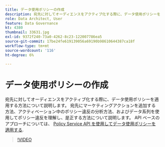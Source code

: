 ```yaml
---
title: データ使用ポリシーの作成
description: 宛先に対してオーディエンスをアクティブ化する際に、データ使用ポリシーを適用する方法について説明します。 宛先にマーケティングアクションを追加する方法、アクティベーション中のポリシー違反の分析方法、およびデータ系列を使用してポリシー違反を理解し、是正する方法について説明します。
role: Data Architect, User
feature: Data Governance
kt: 4380
thumbnail: 33631.jpg
exl-id: 9372f240-73a0-4262-8c23-122007786ea5
source-git-commit: 17be24fe619139056a69190b98610644387ca18f
workflow-type: tm+mt
source-wordcount: '116'
ht-degree: 6%

---
```


# データ使用ポリシーの作成

宛先に対してオーディエンスをアクティブ化する際に、データ使用ポリシーを適用する方法について説明します。 宛先にマーケティングアクションを追加する方法、アクティベーション中のポリシー違反の分析方法、およびデータ系列を使用してポリシー違反を理解し、是正する方法について説明します。 API ベースのアプローチについては、 [Policy Service API を使用してデータ使用ポリシーを適用する](https://experienceleague.adobe.com/docs/experience-platform/data-governance/enforcement/api-enforcement.html).

>[!VIDEO](https://video.tv.adobe.com/v/33631?quality=12&learn=on)
